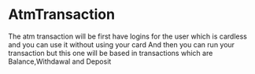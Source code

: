 # AtmTransaction
The atm transaction will be first have logins for the user
which is cardless and you can use it without using your card
And then you can run your transaction but this one will be based in transactions which are Balance,Withdawal and Deposit
